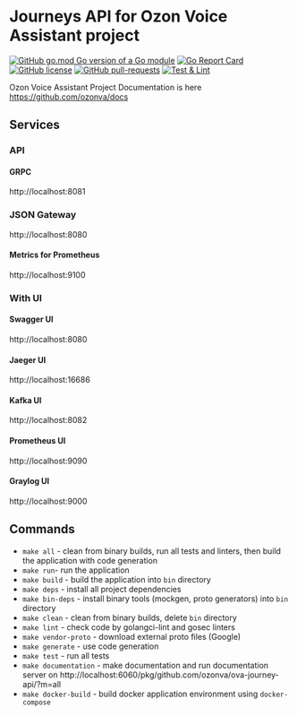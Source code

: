 # Journeys API for Ozon Voice Assistant project
[![GitHub go.mod Go version of a Go module](https://img.shields.io/github/go-mod/go-version/ozonva/ova-journey-api.svg)](https://github.com/ozonva/ova-journey-api)
[![Go Report Card](https://goreportcard.com/badge/github.com/ozonva/ova-journey-api)](https://goreportcard.com/report/github.com/ozonva/ova-journey-api)
[![GitHub license](https://img.shields.io/github/license/ozonva/ova-journey-api.svg)](https://github.com/ozonva/ova-journey-api/LICENSE)
[![GitHub pull-requests](https://img.shields.io/github/issues-pr/ozonva/ova-journey-api.svg)](https://github.com/ozonva/ova-journey-api.svg/pull/)
[![Test & Lint](https://github.com/ozonva/ova-journey-api/actions/workflows/test_and_lint.yml/badge.svg?branch=main)](https://github.com/ozonva/ova-journey-api/actions/workflows/test_and_lint.yml)

Ozon Voice Assistant Project Documentation is here https://github.com/ozonva/docs

## Services
### API
#### GRPC
http://localhost:8081
### JSON Gateway
http://localhost:8080
#### Metrics for Prometheus
http://localhost:9100

### With UI
#### Swagger UI 
http://localhost:8080
#### Jaeger UI
http://localhost:16686
#### Kafka UI
http://localhost:8082
#### Prometheus UI
http://localhost:9090
#### Graylog UI
http://localhost:9000

## Commands
+ ```make all``` - clean from binary builds, run all tests and linters, then build the application with code generation
+ ```make run```- run the application
+ ```make build``` - build the application into `bin` directory
+ ```make deps``` - install all project dependencies
+ ```make bin-deps``` - install binary tools (mockgen, proto generators) into `bin` directory
+ ```make clean``` - clean from binary builds, delete `bin` directory
+ ```make lint``` - check code by golangci-lint and gosec linters
+ ```make vendor-proto``` - download external proto files (Google)
+ ```make generate``` - use code generation 
+ ```make test``` - run all tests
+ ```make documentation``` - make documentation and run documentation server on http://localhost:6060/pkg/github.com/ozonva/ova-journey-api/?m=all
+ ```make docker-build``` - build docker application environment using `docker-compose`


